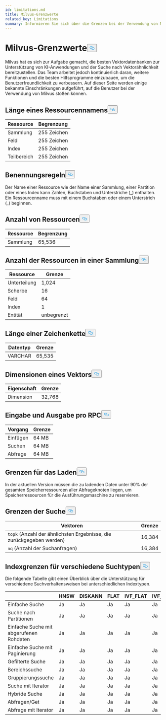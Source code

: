 ```yaml
---
id: limitations.md
title: Milvus-Grenzwerte
related_key: Limitations
summary: Informieren Sie sich über die Grenzen bei der Verwendung von Milvus.
---
```

<h1 id="Milvus-Limits" class="common-anchor-header">Milvus-Grenzwerte<button data-href="#Milvus-Limits" class="anchor-icon" translate="no">
      <svg translate="no"
        aria-hidden="true"
        focusable="false"
        height="20"
        version="1.1"
        viewBox="0 0 16 16"
        width="16"
      >
        <path
          fill="#0092E4"
          fill-rule="evenodd"
          d="M4 9h1v1H4c-1.5 0-3-1.69-3-3.5S2.55 3 4 3h4c1.45 0 3 1.69 3 3.5 0 1.41-.91 2.72-2 3.25V8.59c.58-.45 1-1.27 1-2.09C10 5.22 8.98 4 8 4H4c-.98 0-2 1.22-2 2.5S3 9 4 9zm9-3h-1v1h1c1 0 2 1.22 2 2.5S13.98 12 13 12H9c-.98 0-2-1.22-2-2.5 0-.83.42-1.64 1-2.09V6.25c-1.09.53-2 1.84-2 3.25C6 11.31 7.55 13 9 13h4c1.45 0 3-1.69 3-3.5S14.5 6 13 6z"
        ></path>
      </svg>
    </button></h1><p>Milvus hat es sich zur Aufgabe gemacht, die besten Vektordatenbanken zur Unterstützung von KI-Anwendungen und der Suche nach Vektorähnlichkeit bereitzustellen. Das Team arbeitet jedoch kontinuierlich daran, weitere Funktionen und die besten Hilfsprogramme einzubauen, um die Benutzerfreundlichkeit zu verbessern. Auf dieser Seite werden einige bekannte Einschränkungen aufgeführt, auf die Benutzer bei der Verwendung von Milvus stoßen können.</p>
<h2 id="Length-of-a-resource-name" class="common-anchor-header">Länge eines Ressourcennamens<button data-href="#Length-of-a-resource-name" class="anchor-icon" translate="no">
      <svg translate="no"
        aria-hidden="true"
        focusable="false"
        height="20"
        version="1.1"
        viewBox="0 0 16 16"
        width="16"
      >
        <path
          fill="#0092E4"
          fill-rule="evenodd"
          d="M4 9h1v1H4c-1.5 0-3-1.69-3-3.5S2.55 3 4 3h4c1.45 0 3 1.69 3 3.5 0 1.41-.91 2.72-2 3.25V8.59c.58-.45 1-1.27 1-2.09C10 5.22 8.98 4 8 4H4c-.98 0-2 1.22-2 2.5S3 9 4 9zm9-3h-1v1h1c1 0 2 1.22 2 2.5S13.98 12 13 12H9c-.98 0-2-1.22-2-2.5 0-.83.42-1.64 1-2.09V6.25c-1.09.53-2 1.84-2 3.25C6 11.31 7.55 13 9 13h4c1.45 0 3-1.69 3-3.5S14.5 6 13 6z"
        ></path>
      </svg>
    </button></h2><table>
<thead>
<tr><th>Ressource</th><th>Begrenzung</th></tr>
</thead>
<tbody>
<tr><td>Sammlung</td><td>255 Zeichen</td></tr>
<tr><td>Feld</td><td>255 Zeichen</td></tr>
<tr><td>Index</td><td>255 Zeichen</td></tr>
<tr><td>Teilbereich</td><td>255 Zeichen</td></tr>
</tbody>
</table>
<h2 id="Naming-rules" class="common-anchor-header">Benennungsregeln<button data-href="#Naming-rules" class="anchor-icon" translate="no">
      <svg translate="no"
        aria-hidden="true"
        focusable="false"
        height="20"
        version="1.1"
        viewBox="0 0 16 16"
        width="16"
      >
        <path
          fill="#0092E4"
          fill-rule="evenodd"
          d="M4 9h1v1H4c-1.5 0-3-1.69-3-3.5S2.55 3 4 3h4c1.45 0 3 1.69 3 3.5 0 1.41-.91 2.72-2 3.25V8.59c.58-.45 1-1.27 1-2.09C10 5.22 8.98 4 8 4H4c-.98 0-2 1.22-2 2.5S3 9 4 9zm9-3h-1v1h1c1 0 2 1.22 2 2.5S13.98 12 13 12H9c-.98 0-2-1.22-2-2.5 0-.83.42-1.64 1-2.09V6.25c-1.09.53-2 1.84-2 3.25C6 11.31 7.55 13 9 13h4c1.45 0 3-1.69 3-3.5S14.5 6 13 6z"
        ></path>
      </svg>
    </button></h2><p>Der Name einer Ressource wie der Name einer Sammlung, einer Partition oder eines Index kann Zahlen, Buchstaben und Unterstriche (_) enthalten. Ein Ressourcenname muss mit einem Buchstaben oder einem Unterstrich (_) beginnen.</p>
<h2 id="Number-of-resources" class="common-anchor-header">Anzahl von Ressourcen<button data-href="#Number-of-resources" class="anchor-icon" translate="no">
      <svg translate="no"
        aria-hidden="true"
        focusable="false"
        height="20"
        version="1.1"
        viewBox="0 0 16 16"
        width="16"
      >
        <path
          fill="#0092E4"
          fill-rule="evenodd"
          d="M4 9h1v1H4c-1.5 0-3-1.69-3-3.5S2.55 3 4 3h4c1.45 0 3 1.69 3 3.5 0 1.41-.91 2.72-2 3.25V8.59c.58-.45 1-1.27 1-2.09C10 5.22 8.98 4 8 4H4c-.98 0-2 1.22-2 2.5S3 9 4 9zm9-3h-1v1h1c1 0 2 1.22 2 2.5S13.98 12 13 12H9c-.98 0-2-1.22-2-2.5 0-.83.42-1.64 1-2.09V6.25c-1.09.53-2 1.84-2 3.25C6 11.31 7.55 13 9 13h4c1.45 0 3-1.69 3-3.5S14.5 6 13 6z"
        ></path>
      </svg>
    </button></h2><table>
<thead>
<tr><th>Ressource</th><th>Begrenzung</th></tr>
</thead>
<tbody>
<tr><td>Sammlung</td><td>65,536</td></tr>
</tbody>
</table>
<h2 id="Number-of-resources-in-a-collection" class="common-anchor-header">Anzahl der Ressourcen in einer Sammlung<button data-href="#Number-of-resources-in-a-collection" class="anchor-icon" translate="no">
      <svg translate="no"
        aria-hidden="true"
        focusable="false"
        height="20"
        version="1.1"
        viewBox="0 0 16 16"
        width="16"
      >
        <path
          fill="#0092E4"
          fill-rule="evenodd"
          d="M4 9h1v1H4c-1.5 0-3-1.69-3-3.5S2.55 3 4 3h4c1.45 0 3 1.69 3 3.5 0 1.41-.91 2.72-2 3.25V8.59c.58-.45 1-1.27 1-2.09C10 5.22 8.98 4 8 4H4c-.98 0-2 1.22-2 2.5S3 9 4 9zm9-3h-1v1h1c1 0 2 1.22 2 2.5S13.98 12 13 12H9c-.98 0-2-1.22-2-2.5 0-.83.42-1.64 1-2.09V6.25c-1.09.53-2 1.84-2 3.25C6 11.31 7.55 13 9 13h4c1.45 0 3-1.69 3-3.5S14.5 6 13 6z"
        ></path>
      </svg>
    </button></h2><table>
<thead>
<tr><th>Ressource</th><th>Grenze</th></tr>
</thead>
<tbody>
<tr><td>Unterteilung</td><td>1,024</td></tr>
<tr><td>Scherbe</td><td>16</td></tr>
<tr><td>Feld</td><td>64</td></tr>
<tr><td>Index</td><td>1</td></tr>
<tr><td>Entität</td><td>unbegrenzt</td></tr>
</tbody>
</table>
<h2 id="Length-of-a-string" class="common-anchor-header">Länge einer Zeichenkette<button data-href="#Length-of-a-string" class="anchor-icon" translate="no">
      <svg translate="no"
        aria-hidden="true"
        focusable="false"
        height="20"
        version="1.1"
        viewBox="0 0 16 16"
        width="16"
      >
        <path
          fill="#0092E4"
          fill-rule="evenodd"
          d="M4 9h1v1H4c-1.5 0-3-1.69-3-3.5S2.55 3 4 3h4c1.45 0 3 1.69 3 3.5 0 1.41-.91 2.72-2 3.25V8.59c.58-.45 1-1.27 1-2.09C10 5.22 8.98 4 8 4H4c-.98 0-2 1.22-2 2.5S3 9 4 9zm9-3h-1v1h1c1 0 2 1.22 2 2.5S13.98 12 13 12H9c-.98 0-2-1.22-2-2.5 0-.83.42-1.64 1-2.09V6.25c-1.09.53-2 1.84-2 3.25C6 11.31 7.55 13 9 13h4c1.45 0 3-1.69 3-3.5S14.5 6 13 6z"
        ></path>
      </svg>
    </button></h2><table>
<thead>
<tr><th>Datentyp</th><th>Grenze</th></tr>
</thead>
<tbody>
<tr><td>VARCHAR</td><td>65,535</td></tr>
</tbody>
</table>
<h2 id="Dimensions-of-a-vector" class="common-anchor-header">Dimensionen eines Vektors<button data-href="#Dimensions-of-a-vector" class="anchor-icon" translate="no">
      <svg translate="no"
        aria-hidden="true"
        focusable="false"
        height="20"
        version="1.1"
        viewBox="0 0 16 16"
        width="16"
      >
        <path
          fill="#0092E4"
          fill-rule="evenodd"
          d="M4 9h1v1H4c-1.5 0-3-1.69-3-3.5S2.55 3 4 3h4c1.45 0 3 1.69 3 3.5 0 1.41-.91 2.72-2 3.25V8.59c.58-.45 1-1.27 1-2.09C10 5.22 8.98 4 8 4H4c-.98 0-2 1.22-2 2.5S3 9 4 9zm9-3h-1v1h1c1 0 2 1.22 2 2.5S13.98 12 13 12H9c-.98 0-2-1.22-2-2.5 0-.83.42-1.64 1-2.09V6.25c-1.09.53-2 1.84-2 3.25C6 11.31 7.55 13 9 13h4c1.45 0 3-1.69 3-3.5S14.5 6 13 6z"
        ></path>
      </svg>
    </button></h2><table>
<thead>
<tr><th>Eigenschaft</th><th>Grenze</th></tr>
</thead>
<tbody>
<tr><td>Dimension</td><td>32,768</td></tr>
</tbody>
</table>
<h2 id="Input-and-Output-per-RPC" class="common-anchor-header">Eingabe und Ausgabe pro RPC<button data-href="#Input-and-Output-per-RPC" class="anchor-icon" translate="no">
      <svg translate="no"
        aria-hidden="true"
        focusable="false"
        height="20"
        version="1.1"
        viewBox="0 0 16 16"
        width="16"
      >
        <path
          fill="#0092E4"
          fill-rule="evenodd"
          d="M4 9h1v1H4c-1.5 0-3-1.69-3-3.5S2.55 3 4 3h4c1.45 0 3 1.69 3 3.5 0 1.41-.91 2.72-2 3.25V8.59c.58-.45 1-1.27 1-2.09C10 5.22 8.98 4 8 4H4c-.98 0-2 1.22-2 2.5S3 9 4 9zm9-3h-1v1h1c1 0 2 1.22 2 2.5S13.98 12 13 12H9c-.98 0-2-1.22-2-2.5 0-.83.42-1.64 1-2.09V6.25c-1.09.53-2 1.84-2 3.25C6 11.31 7.55 13 9 13h4c1.45 0 3-1.69 3-3.5S14.5 6 13 6z"
        ></path>
      </svg>
    </button></h2><table>
<thead>
<tr><th>Vorgang</th><th>Grenze</th></tr>
</thead>
<tbody>
<tr><td>Einfügen</td><td>64 MB</td></tr>
<tr><td>Suchen</td><td>64 MB</td></tr>
<tr><td>Abfrage</td><td>64 MB</td></tr>
</tbody>
</table>
<h2 id="Load-limits" class="common-anchor-header">Grenzen für das Laden<button data-href="#Load-limits" class="anchor-icon" translate="no">
      <svg translate="no"
        aria-hidden="true"
        focusable="false"
        height="20"
        version="1.1"
        viewBox="0 0 16 16"
        width="16"
      >
        <path
          fill="#0092E4"
          fill-rule="evenodd"
          d="M4 9h1v1H4c-1.5 0-3-1.69-3-3.5S2.55 3 4 3h4c1.45 0 3 1.69 3 3.5 0 1.41-.91 2.72-2 3.25V8.59c.58-.45 1-1.27 1-2.09C10 5.22 8.98 4 8 4H4c-.98 0-2 1.22-2 2.5S3 9 4 9zm9-3h-1v1h1c1 0 2 1.22 2 2.5S13.98 12 13 12H9c-.98 0-2-1.22-2-2.5 0-.83.42-1.64 1-2.09V6.25c-1.09.53-2 1.84-2 3.25C6 11.31 7.55 13 9 13h4c1.45 0 3-1.69 3-3.5S14.5 6 13 6z"
        ></path>
      </svg>
    </button></h2><p>In der aktuellen Version müssen die zu ladenden Daten unter 90% der gesamten Speicherressourcen aller Abfrageknoten liegen, um Speicherressourcen für die Ausführungsmaschine zu reservieren.</p>
<h2 id="Search-limits" class="common-anchor-header">Grenzen der Suche<button data-href="#Search-limits" class="anchor-icon" translate="no">
      <svg translate="no"
        aria-hidden="true"
        focusable="false"
        height="20"
        version="1.1"
        viewBox="0 0 16 16"
        width="16"
      >
        <path
          fill="#0092E4"
          fill-rule="evenodd"
          d="M4 9h1v1H4c-1.5 0-3-1.69-3-3.5S2.55 3 4 3h4c1.45 0 3 1.69 3 3.5 0 1.41-.91 2.72-2 3.25V8.59c.58-.45 1-1.27 1-2.09C10 5.22 8.98 4 8 4H4c-.98 0-2 1.22-2 2.5S3 9 4 9zm9-3h-1v1h1c1 0 2 1.22 2 2.5S13.98 12 13 12H9c-.98 0-2-1.22-2-2.5 0-.83.42-1.64 1-2.09V6.25c-1.09.53-2 1.84-2 3.25C6 11.31 7.55 13 9 13h4c1.45 0 3-1.69 3-3.5S14.5 6 13 6z"
        ></path>
      </svg>
    </button></h2><table>
<thead>
<tr><th>Vektoren</th><th>Grenze</th></tr>
</thead>
<tbody>
<tr><td><code translate="no">topk</code> (Anzahl der ähnlichsten Ergebnisse, die zurückgegeben werden)</td><td>16,384</td></tr>
<tr><td><code translate="no">nq</code> (Anzahl der Suchanfragen)</td><td>16,384</td></tr>
</tbody>
</table>
<h2 id="Index-limits-on-different-search-types" class="common-anchor-header">Indexgrenzen für verschiedene Suchtypen<button data-href="#Index-limits-on-different-search-types" class="anchor-icon" translate="no">
      <svg translate="no"
        aria-hidden="true"
        focusable="false"
        height="20"
        version="1.1"
        viewBox="0 0 16 16"
        width="16"
      >
        <path
          fill="#0092E4"
          fill-rule="evenodd"
          d="M4 9h1v1H4c-1.5 0-3-1.69-3-3.5S2.55 3 4 3h4c1.45 0 3 1.69 3 3.5 0 1.41-.91 2.72-2 3.25V8.59c.58-.45 1-1.27 1-2.09C10 5.22 8.98 4 8 4H4c-.98 0-2 1.22-2 2.5S3 9 4 9zm9-3h-1v1h1c1 0 2 1.22 2 2.5S13.98 12 13 12H9c-.98 0-2-1.22-2-2.5 0-.83.42-1.64 1-2.09V6.25c-1.09.53-2 1.84-2 3.25C6 11.31 7.55 13 9 13h4c1.45 0 3-1.69 3-3.5S14.5 6 13 6z"
        ></path>
      </svg>
    </button></h2><p>Die folgende Tabelle gibt einen Überblick über die Unterstützung für verschiedene Suchverhaltensweisen bei unterschiedlichen Indextypen.</p>
<table>
<thead>
<tr><th></th><th>HNSW</th><th>DISKANN</th><th>FLAT</th><th>IVF_FLAT</th><th>IVF_SQ8</th><th>IVF_PQ</th><th>SCANN</th><th>GPU_IFV_FLAT</th><th>GPU_IVF_PQ</th><th>GPU_CAGRA</th><th>GPU_BRUTE_FORCE</th><th>SPÄRLICHER_INVERTIERTER_INDEX</th><th>BIN_FLAT</th><th>BIN_IVF_FLAT</th></tr>
</thead>
<tbody>
<tr><td>Einfache Suche</td><td>Ja</td><td>Ja</td><td>Ja</td><td>Ja</td><td>Ja</td><td>Ja</td><td>Ja</td><td>Ja</td><td>Ja</td><td>Ja</td><td>Ja</td><td>Ja</td><td>Ja</td><td>Ja</td></tr>
<tr><td>Suche nach Partitionen</td><td>Ja</td><td>Ja</td><td>Ja</td><td>Ja</td><td>Ja</td><td>Ja</td><td>Ja</td><td>Ja</td><td>Ja</td><td>Ja</td><td>Ja</td><td>Ja</td><td>Ja</td><td>Ja</td></tr>
<tr><td>Einfache Suche mit abgerufenen Rohdaten</td><td>Ja</td><td>Ja</td><td>Ja</td><td>Ja</td><td>Ja</td><td>Ja</td><td>Ja</td><td>Ja</td><td>Ja</td><td>Ja</td><td>Ja</td><td>Ja</td><td>Ja</td><td>Ja</td></tr>
<tr><td>Einfache Suche mit Paginierung</td><td>Ja</td><td>Ja</td><td>Ja</td><td>Ja</td><td>Ja</td><td>Ja</td><td>Ja</td><td>Ja</td><td>Ja</td><td>Ja</td><td>Ja</td><td>Ja</td><td>Ja</td><td>Ja</td></tr>
<tr><td>Gefilterte Suche</td><td>Ja</td><td>Ja</td><td>Ja</td><td>Ja</td><td>Ja</td><td>Ja</td><td>Ja</td><td>Ja</td><td>Ja</td><td>Ja</td><td>Ja</td><td>Ja</td><td>Ja</td><td>Ja</td></tr>
<tr><td>Bereichssuche</td><td>Ja</td><td>Ja</td><td>Ja</td><td>Ja</td><td>Ja</td><td>Ja</td><td>Ja</td><td>Nein</td><td>Nein</td><td>Nein</td><td>Nein</td><td>Ja</td><td>Ja</td><td>Ja</td></tr>
<tr><td>Gruppierungssuche</td><td>Ja</td><td>Ja</td><td>Ja</td><td>Ja</td><td>Ja</td><td>Nein</td><td>Ja</td><td>Nein</td><td>Nein</td><td>Nein</td><td>Nein</td><td>Ja</td><td>Nein</td><td>Nein</td></tr>
<tr><td>Suche mit Iterator</td><td>Ja</td><td>Ja</td><td>Ja</td><td>Ja</td><td>Ja</td><td>Ja</td><td>Ja</td><td>Nein</td><td>Nein</td><td>Nein</td><td>Nein</td><td>Ja</td><td>Ja</td><td>Ja</td></tr>
<tr><td>Hybride Suche</td><td>Ja</td><td>Ja</td><td>Ja</td><td>Ja</td><td>Ja</td><td>Ja</td><td>Ja</td><td>Ja</td><td>Ja</td><td>Ja</td><td>Ja</td><td>Ja(Nur RRFRanker)</td><td>Ja</td><td>Ja</td></tr>
<tr><td>Abfragen/Get</td><td>Ja</td><td>Ja</td><td>Ja</td><td>Ja</td><td>Ja</td><td>Ja</td><td>Ja</td><td>Ja</td><td>Ja</td><td>Ja</td><td>Ja</td><td>Ja</td><td>Ja</td><td>Ja</td></tr>
<tr><td>Abfrage mit Iterator</td><td>Ja</td><td>Ja</td><td>Ja</td><td>Ja</td><td>Ja</td><td>Ja</td><td>Ja</td><td>Nein</td><td>Nein</td><td>Nein</td><td>Nein</td><td>Ja</td><td>Ja</td><td>Ja</td></tr>
</tbody>
</table>
